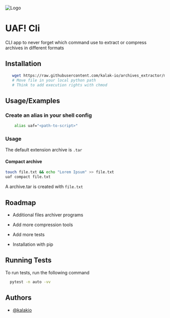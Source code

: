 
![Logo](https://dev-to-uploads.s3.amazonaws.com/uploads/articles/th5xamgrr6se0x5ro4g6.png)


# UAF! Cli

CLI app to never forget which command use to extract or compress archives in different formats


## Installation


```sh
   wget https://raw.githubusercontent.com/kalak-io/archives_extractor/master/uaf!.py
   # Move file in your local python path
   # Think to add execution rights with chmod
```
## Usage/Examples

### Create an alias in your shell config
```sh
    alias uaf="<path-to-script>"
```

### Usage

The default extension archive is `.tar`

#### Compact archive
```sh
touch file.txt && echo "Lorem Ipsum" >> file.txt
uaf compact file.txt
```
A archive.tar is created with `file.txt`


## Roadmap

- Additional files archiver programs

- Add more compression tools

- Add more tests

- Installation with pip


## Running Tests

To run tests, run the following command

```bash
  pytest -n auto -vv
```


## Authors

- [@kalakio](https://github.com/kalak-io)

